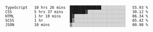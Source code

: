 <!--START_SECTION:waka-->

```text
TypeScript   10 hrs 26 mins  ██████████████░░░░░░░░░░░   55.93 %
CSS          5 hrs 37 mins   ███████▓░░░░░░░░░░░░░░░░░   30.12 %
HTML         1 hr 10 mins    █▓░░░░░░░░░░░░░░░░░░░░░░░   06.34 %
SCSS         1 hr            █▒░░░░░░░░░░░░░░░░░░░░░░░   05.42 %
JSON         10 mins         ▒░░░░░░░░░░░░░░░░░░░░░░░░   00.98 %
```

<!--END_SECTION:waka-->


<!--
**Leorio21/Leorio21** is a ✨ _special_ ✨ repository because its `README.md` (this file) appears on your GitHub profile.

Here are some ideas to get you started:

- 🔭 I’m currently working on ...
- 🌱 I’m currently learning ...
- 👯 I’m looking to collaborate on ...
- 🤔 I’m looking for help with ...
- 💬 Ask me about ...
- 📫 How to reach me: ...
- 😄 Pronouns: ...
- ⚡ Fun fact: ...
-->
